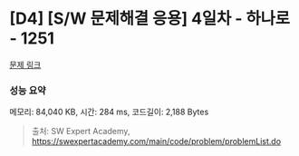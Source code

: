 # [D4] [S/W 문제해결 응용] 4일차 - 하나로 - 1251 

[문제 링크](https://swexpertacademy.com/main/code/problem/problemDetail.do?contestProbId=AV15StKqAQkCFAYD) 

### 성능 요약

메모리: 84,040 KB, 시간: 284 ms, 코드길이: 2,188 Bytes



> 출처: SW Expert Academy, https://swexpertacademy.com/main/code/problem/problemList.do